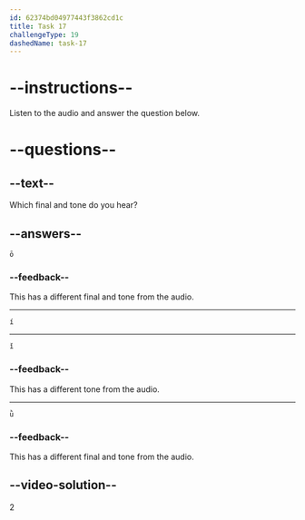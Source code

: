 ```yaml
---
id: 62374bd04977443f3862cd1c
title: Task 17
challengeType: 19
dashedName: task-17
---
```


<!-- (Audio) A: í -->

# --instructions--

Listen to the audio and answer the question below.

# --questions--

## --text--

Which final and tone do you hear?

## --answers--

`ō`

### --feedback--

This has a different final and tone from the audio.

---

`í`

---

`ǐ`

### --feedback--

This has a different tone from the audio.

---

`ǜ`

### --feedback--

This has a different final and tone from the audio.

## --video-solution--

2

